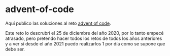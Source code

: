 # advent-of-code

Aquí publico las soluciones al reto [advent of code](https://adventofcode.com/).

Este reto lo descrubrí el 25 de diciembre del año 2020, por lo tanto empecé atrasado, pero pretendo hacer todos los retos de todos los años anteriores y a ver si desde el año 2021 puedo realizarlos 1 por día como se supone que debe ser.
